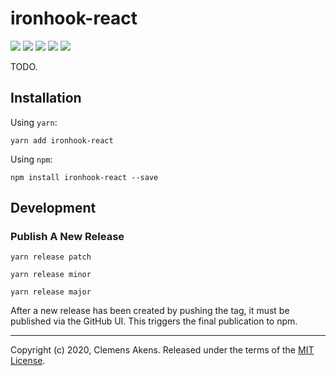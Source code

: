 # ironhook-react

[![][ci-badge]][ci-link] [![][version-badge]][version-link]
[![][license-badge]][license-link] [![][types-badge]][types-link]
[![][size-badge]][size-link]

[ci-badge]: https://github.com/clebert/ironhook-react/workflows/CI/badge.svg
[ci-link]: https://github.com/clebert/ironhook-react
[version-badge]: https://badgen.net/npm/v/ironhook-react
[version-link]: https://www.npmjs.com/package/ironhook-react
[license-badge]: https://badgen.net/npm/license/ironhook-react
[license-link]: https://github.com/clebert/ironhook-react/blob/master/LICENSE
[types-badge]: https://badgen.net/npm/types/ironhook-react
[types-link]: https://github.com/clebert/ironhook-react
[size-badge]: https://badgen.net/bundlephobia/minzip/ironhook-react
[size-link]: https://bundlephobia.com/result?p=ironhook-react

TODO.

## Installation

Using `yarn`:

```
yarn add ironhook-react
```

Using `npm`:

```
npm install ironhook-react --save
```

## Development

### Publish A New Release

```
yarn release patch
```

```
yarn release minor
```

```
yarn release major
```

After a new release has been created by pushing the tag, it must be published
via the GitHub UI. This triggers the final publication to npm.

---

Copyright (c) 2020, Clemens Akens. Released under the terms of the
[MIT License](https://github.com/clebert/ironhook-react/blob/master/LICENSE).
